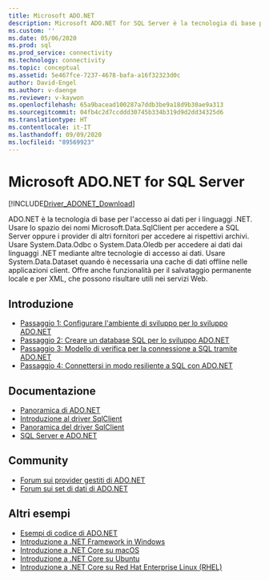 ```yaml
---
title: Microsoft ADO.NET
description: Microsoft ADO.NET for SQL Server è la tecnologia di base per l'accesso ai dati per i linguaggi .NET. Usare lo spazio dei nomi Microsoft.Data.SqlClient per accedere a SQL Server.
ms.custom: ''
ms.date: 05/06/2020
ms.prod: sql
ms.prod_service: connectivity
ms.technology: connectivity
ms.topic: conceptual
ms.assetid: 5e467fce-7237-4678-bafa-a16f32323d0c
author: David-Engel
ms.author: v-daenge
ms.reviewer: v-kaywon
ms.openlocfilehash: 65a9bacead100287a7ddb3be9a18d9b30ae9a313
ms.sourcegitcommit: 04fb4c2d7ccddd30745b334b319d9d2dd34325d6
ms.translationtype: HT
ms.contentlocale: it-IT
ms.lasthandoff: 09/09/2020
ms.locfileid: "89569923"
---
```

# <a name="microsoft-adonet-for-sql-server"></a>Microsoft ADO.NET for SQL Server

[!INCLUDE[Driver_ADONET_Download](../../includes/driver_adonet_download.md)]

ADO.NET è la tecnologia di base per l'accesso ai dati per i linguaggi .NET. Usare lo spazio dei nomi Microsoft.Data.SqlClient per accedere a SQL Server oppure i provider di altri fornitori per accedere ai rispettivi archivi. Usare System.Data.Odbc o System.Data.Oledb per accedere ai dati dai linguaggi .NET mediante altre tecnologie di accesso ai dati. Usare System.Data.Dataset quando è necessaria una cache di dati offline nelle applicazioni client. Offre anche funzionalità per il salvataggio permanente locale e per XML, che possono risultare utili nei servizi Web.  
  
## <a name="getting-started"></a>Introduzione  
* [Passaggio 1: Configurare l'ambiente di sviluppo per lo sviluppo ADO.NET](step-1-configure-development-environment-ado-net-development.md)  
* [Passaggio 2: Creare un database SQL per lo sviluppo ADO.NET](step-2-create-sql-database-ado-net-development.md)  
* [Passaggio 3: Modello di verifica per la connessione a SQL tramite ADO.NET](step-3-connect-sql-ado-net.md)  
* [Passaggio 4: Connettersi in modo resiliente a SQL con ADO.NET](step-4-connect-resiliently-sql-ado-net.md)  
  
## <a name="documentation"></a>Documentazione  
* [Panoramica di ADO.NET](/dotnet/framework/data/adonet/)
* [Introduzione al driver SqlClient](get-started-sqlclient-driver.md)  
* [Panoramica del driver SqlClient](overview-sqlclient-driver.md)  
* [SQL Server e ADO.NET](./sql/index.md)
  
## <a name="community"></a>Community  
* [Forum sui provider gestiti di ADO.NET](https://social.msdn.microsoft.com/Forums/en-US/home?forum=adodotnetdataproviders)  
* [Forum sui set di dati di ADO.NET](https://social.msdn.microsoft.com/Forums/en-US/home?forum=adodotnetdataset)  
  
## <a name="more-samples"></a>Altri esempi  
* [Esempi di codice di ADO.NET](/dotnet/framework/data/adonet/ado-net-code-examples)  
* [Introduzione a .NET Framework in Windows](https://www.microsoft.com/sql-server/developer-get-started/csharp/win/)
* [Introduzione a .NET Core su macOS](https://www.microsoft.com/sql-server/developer-get-started/csharp/macos/)
* [Introduzione a .NET Core su Ubuntu](https://www.microsoft.com/sql-server/developer-get-started/csharp/ubuntu/)
* [Introduzione a .NET Core su Red Hat Enterprise Linux (RHEL)](https://www.microsoft.com/sql-server/developer-get-started/csharp/rhel/)
  
